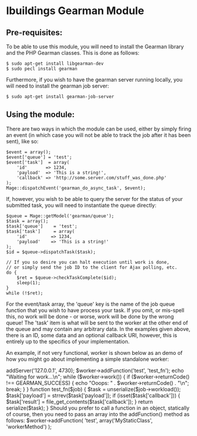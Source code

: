 Ibuildings Gearman Module
=========================

Pre-requisites:
---------------
To be able to use this module, you will need to install the Gearman library and the PHP Gearman classes.  This is done as follows:

    $ sudo apt-get install libgearman-dev
    $ sudo pecl install gearman

Furthermore, if you wish to have the gearman server running locally, you will need to install the gearman job server:

    $ sudo apt-get install gearman-job-server

Using the module:
-----------------
There are two ways in which the module can be used, either by simply firing an event (in which case you will not be able to track the job after it has been sent), like so:

    $event = array();
    $event['queue'] = 'test';
    $event['task']  = array(
        'id'       => 1234,
        'payload'  => 'This is a string!',
        'callback' => 'http://some.server.com/stuff_was_done.php'
    );
    Mage::dispatchEvent('gearman_do_async_task', $event);

If, however, you wish to be able to query the server for the status of your submitted task, you will need to instantiate the queue directly:

    $queue = Mage::getModel('gearman/queue');
    $task = array();
    $task['queue']    = 'test';
    $task['task']     = array(
        'id'         => 1234,
        'payload'    => 'This is a string!'
    );
    $id = $queue->dispatchTask($task);
    
    // If you so desire you can halt execution until work is done,
    // or simply send the job ID to the client for Ajax polling, etc.
    do {
        $ret = $queue->checkTaskComplete($id);
        sleep(1);
    }
    while (!$ret);

For the event/task array, the 'queue' key is the name of the job queue function that you wish to have process your task.  If you omit, or mis-spell this, no work will be done - or worse, work will be done by the wrong queue!  The 'task' item is what will be sent to the worker at the other end of the queue and may contain any arbitrary data.  In the  examples given above, there is an ID, some data and an optional callback URI, however, this is entirely up to the specifics of your implementation.

An example, if not very functional, worker is shown below as an demo of how you might go about implementing a simple standalone worker:

<?php

$worker = new GearmanWorker();
$worker->addServer('127.0.0.1', 4730);
$worker->addFunction('test', 'test_fn');

echo "Waiting for work...\n";
while ($worker->work()) {
    if ($worker->returnCode() !== GEARMAN_SUCCESS) {
        echo "Ooops: " . $worker->returnCode() . "\n";
        break;
    }
}

function test_fn($job)
{
    $task = unserialize($job->workload());
    $task['payload'] = strrev($task['payload']);
    if (isset($task['callback'])) {
        $task['result'] = file_get_contents($task['callback']);
    }
    return serialize($task);
}

Should you prefer to call a function in an object, statically of course, then you need to pass an array into the addFunction() method as follows:

$worker->addFunction(
    'test',
    array('MyStaticClass', 'workerMethod')
);